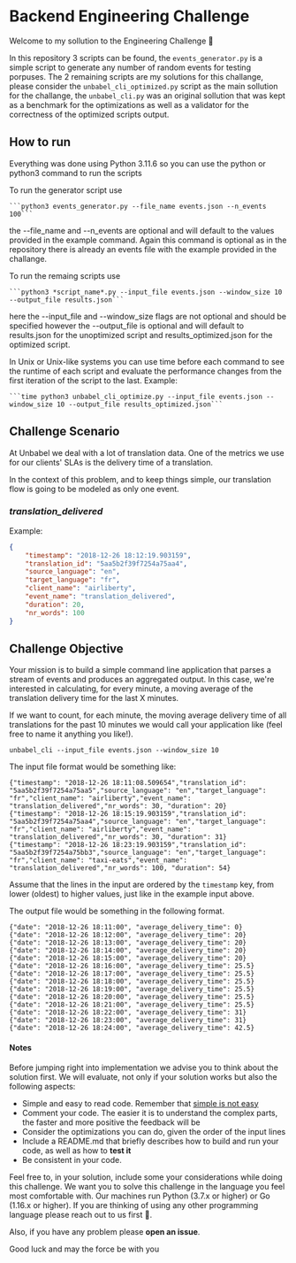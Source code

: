 # Backend Engineering Challenge


Welcome to my sollution to the Engineering Challenge 🖖

In this repository 3 scripts can be found, the ```events_generator.py``` is a simple script to generate any number of random events for testing porpuses. The 2 remaining scripts are my solutions for this challange, please consider the ```unbabel_cli_optimized.py``` script as the main sollution for the challange, the ```unbabel_cli.py``` was an original sollution that was kept as a benchmark for the optimizations as well as a validator for the correctness of the optimized scripts output.

## How to run

Everything was done using Python 3.11.6 so you can use the python or python3 command to run the scripts

To run the generator script use 

	```python3 events_generator.py --file_name events.json --n_events 100```
 
the --file_name and --n_events are optional and will default to the values provided in the example command. Again this command is optional as in the repository there is already an events file with the example provided in the challange.

To run the remaing scripts use

	```python3 *script_name*.py --input_file events.json --window_size 10 --output_file results.json```
 
here the --input_file and --window_size flags are not optional and should be specified however the --output_file is optional and will default to results.json for the unoptimized script and results_optimized.json for the optimized script.

In Unix or Unix-like systems you can use time before each command to see the runtime of each script and evaluate the performance changes from the first iteration of the script to the last. Example:

	```time python3 unbabel_cli_optimize.py --input_file events.json --window_size 10 --output_file results_optimized.json```


 

## Challenge Scenario

At Unbabel we deal with a lot of translation data. One of the metrics we use for our clients' SLAs is the delivery time of a translation. 

In the context of this problem, and to keep things simple, our translation flow is going to be modeled as only one event.

### *translation_delivered*

Example:

```json
{
	"timestamp": "2018-12-26 18:12:19.903159",
	"translation_id": "5aa5b2f39f7254a75aa4",
	"source_language": "en",
	"target_language": "fr",
	"client_name": "airliberty",
	"event_name": "translation_delivered",
	"duration": 20,
	"nr_words": 100
}
```

## Challenge Objective

Your mission is to build a simple command line application that parses a stream of events and produces an aggregated output. In this case, we're interested in calculating, for every minute, a moving average of the translation delivery time for the last X minutes.

If we want to count, for each minute, the moving average delivery time of all translations for the past 10 minutes we would call your application like (feel free to name it anything you like!).

	unbabel_cli --input_file events.json --window_size 10
	
The input file format would be something like:

	{"timestamp": "2018-12-26 18:11:08.509654","translation_id": "5aa5b2f39f7254a75aa5","source_language": "en","target_language": "fr","client_name": "airliberty","event_name": "translation_delivered","nr_words": 30, "duration": 20}
	{"timestamp": "2018-12-26 18:15:19.903159","translation_id": "5aa5b2f39f7254a75aa4","source_language": "en","target_language": "fr","client_name": "airliberty","event_name": "translation_delivered","nr_words": 30, "duration": 31}
	{"timestamp": "2018-12-26 18:23:19.903159","translation_id": "5aa5b2f39f7254a75bb3","source_language": "en","target_language": "fr","client_name": "taxi-eats","event_name": "translation_delivered","nr_words": 100, "duration": 54}

Assume that the lines in the input are ordered by the `timestamp` key, from lower (oldest) to higher values, just like in the example input above.

The output file would be something in the following format.

```
{"date": "2018-12-26 18:11:00", "average_delivery_time": 0}
{"date": "2018-12-26 18:12:00", "average_delivery_time": 20}
{"date": "2018-12-26 18:13:00", "average_delivery_time": 20}
{"date": "2018-12-26 18:14:00", "average_delivery_time": 20}
{"date": "2018-12-26 18:15:00", "average_delivery_time": 20}
{"date": "2018-12-26 18:16:00", "average_delivery_time": 25.5}
{"date": "2018-12-26 18:17:00", "average_delivery_time": 25.5}
{"date": "2018-12-26 18:18:00", "average_delivery_time": 25.5}
{"date": "2018-12-26 18:19:00", "average_delivery_time": 25.5}
{"date": "2018-12-26 18:20:00", "average_delivery_time": 25.5}
{"date": "2018-12-26 18:21:00", "average_delivery_time": 25.5}
{"date": "2018-12-26 18:22:00", "average_delivery_time": 31}
{"date": "2018-12-26 18:23:00", "average_delivery_time": 31}
{"date": "2018-12-26 18:24:00", "average_delivery_time": 42.5}
```

#### Notes

Before jumping right into implementation we advise you to think about the solution first. We will evaluate, not only if your solution works but also the following aspects:

+ Simple and easy to read code. Remember that [simple is not easy](https://www.infoq.com/presentations/Simple-Made-Easy)
+ Comment your code. The easier it is to understand the complex parts, the faster and more positive the feedback will be
+ Consider the optimizations you can do, given the order of the input lines
+ Include a README.md that briefly describes how to build and run your code, as well as how to **test it**
+ Be consistent in your code. 

Feel free to, in your solution, include some your considerations while doing this challenge. We want you to solve this challenge in the language you feel most comfortable with. Our machines run Python (3.7.x or higher) or Go (1.16.x or higher). If you are thinking of using any other programming language please reach out to us first 🙏.

Also, if you have any problem please **open an issue**. 

Good luck and may the force be with you

